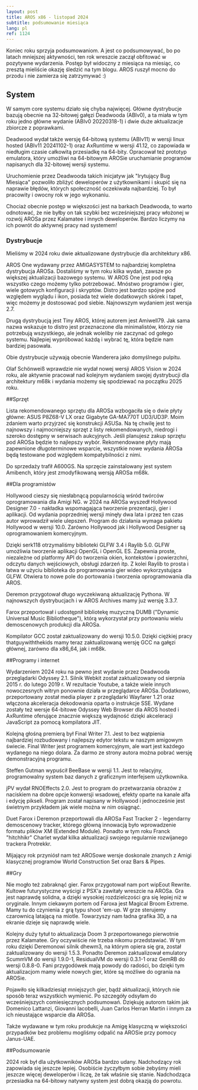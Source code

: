 ```yaml
---
layout: post
title: AROS x86 - listopad 2024
subtitle: podsumowanie miesiąca
lang: pl
ref: 1124
---
```


Koniec roku sprzyja podsumowaniom. A jest co podsumowywać, bo po latach mniejszej aktywności, ten rok wreszcie zaczął obfitować w pozytywne wydarzenia. Postęp był widoczny z miesiąca na miesiąc, co zresztą mieliście okazję śledzić na tym blogu. AROS ruszył mocno do przodu i nie zamierza się zatrzymywać :)


## System

W samym core systemu działo się chyba najwięcej. Główne dystrybucje bazują obecnie na 32-bitowej gałęzi Deadwooda (ABIv0), a ta miała w tym roku jedno główne wydanie (ABIv0 20220318-1) i dwie duże aktualizacje zbiorcze z poprawkami.

Deadwood wydał także wersję 64-bitową systemu (ABIv11) w wersji linux hosted (ABIv11 20241102-1) oraz AxRuntime w wersji 41.12, co zapowiada w niedługim czasie całkowitą przesiadkę na 64-bity. Opracował też prototyp emulatora, który umożliwi na 64-bitowym AROSie uruchamianie programów napisanych dla 32-bitowej wersji systemu. 

Uruchomienie przez Deadwooda takich inicjatyw jak "Irytujący Bug Miesiąca" pozwoliło zbliżyć deweloperów z użytkownikami i skupić się na naprawie błędów, których społeczność oczekiwała najbardziej. To był pracowity i owocny rok w jego wykonaniu.

Chociaż obecnie postęp w większości jest na barkach Deadwooda, to warto odnotować, że nie byłby on tak szybki bez wcześniejszej pracy włożonej w rozwój AROSa przez Kalamatee i innych deweloperów. Bardzo liczymy na ich powrót do aktywnej pracy nad systemem!


### Dystrybucje

Mieliśmy w 2024 roku dwie aktualizowane dystrybucje dla architektury x86.

AROS One wydawany przez AMIGASYSTEM to najbardziej kompletna dystrybucja AROSa. Dostaliśmy w tym roku kilka wydań, zawsze po większej aktualizacji bazowego systemu. W AROS One jest pod ręką wszystko czego możemy tylko potrzebować. Mnóstwo programów i gier, wiele gotowych konfiguracji i skryptów. Distro jest bardzo spójne pod względem wyglądu i ikon, posiada też wiele dodatkowych skórek i tapet, więc możemy je dostosować pod siebie. Najnowszym wydaniem jest wersja 2.7.

Drugą dystrybucją jest Tiny AROS, której autorem jest Amiwell79. Jak sama nazwa wskazuje to distro jest przeznaczone dla minimalistów, którzy nie potrzebują wszystkiego, ale jednak woleliby nie zaczynać od gołego systemu. Najlepiej wypróbować każdą i wybrać tę, która będzie nam bardziej pasowała.

Obie dystrybucje używają obecnie Wanderera jako domyślnego pulpitu.

Olaf Schönweiß wprawdzie nie wydał nowej wersji AROS Vision w 2024 roku, ale aktywnie pracował nad kolejnym wydaniem swojej dystrybucji dla architektury m68k i wydania możemy się spodziewać na początku 2025 roku.


##Sprzęt

Lista rekomendowanego sprzętu dla AROSa wzbogaciła się o dwie płyty główne: ASUS P8Z68-V LX oraz Gigabyte GA-MA770T UD3/UD3P. Moim zdaniem warto przyjrzeć się konstrukcji ASUSa. Na tę chwilę jest to najnowszy i najmocniejszy sprzęt z listy rekomendowanych, niedrogi i szeroko dostępny w serwisach aukcyjnych. Jeśli planujesz zakup sprzętu pod AROSa będzie to najlepszy wybór. Rekomendowane płyty mają zapewnione długoterminowe wsparcie, wszystkie nowe wydania AROSa będą testowane pod względem kompatybilności z nimi.

Do sprzedaży trafił A600GS. Na sprzęcie zainstalowany jest system Amibench, który jest zmodyfikowaną wersją AROSa m68k.

##Dla programistów

Hollywood cieszy się niesłabnącą popularnością wśród twórców oprogramowania dla Amigi NG. w 2024 na AROSa wyszedł Hollywood Designer 7.0 - nakładka wspomagająca tworzenie prezentacji, gier i aplikacji. Od wydania poprzedniej wersji minęły dwa lata i przez ten czas autor wprowadził wiele ulepszeń. Program do działania wymaga pakietu Hollywood w wersji 10.0. Zarówno Hollywood jak i Hollywood Designer są oprogramowaniem komercyjnym.

Dzięki serk118 otrzymaliśmy biblioteki GLFW 3.4 i Raylib 5.0. GLFW umożliwia tworzenie aplikacji OpenGL i OpenGL ES. Zapewnia proste, niezależne od platformy API do tworzenia okien, kontekstów i powierzchni, odczytu danych wejściowych, obsługi zdarzeń itp. Z kolei Raylib to prosta i łatwa w użyciu biblioteka do programowania gier wideo wykorzystująca GLFW. Otwiera to nowe pole do portowania i tworzenia oprogramowania dla AROS.

Deremon przygotował długo wyczekiwaną aktualizację Pythona. W najnowszych dystrybucjach i w AROS Archives mamy już wersję 3.3.7.

Farox przeportował i udostępnił bibliotekę muzyczną DUMB ("Dynamic Universal Music Bibliotheque"), którą wykorzystał przy portowaniu wielu demoscenowych produkcji dla AROSa.

Kompilator GCC został zaktualizowany do wersji 10.5.0. Dzięki ciężkiej pracy thatguywiththekids mamy teraz zaktualizowaną wersję GCC na gałęzi głównej, zarówno dla x86_64, jak i m68k.


##Programy i internet

Wydarzeniem 2024 roku na pewno jest wydanie przez Deadwooda przeglądarki Odyssey 2.1. Silnik Webkit został zaktualizowany od sierpnia 2015 r. do lutego 2019 r. W rezultacie Youtube, a także wiele innych nowoczesnych witryn ponownie działa w przeglądarce AROSa. Dodatkowo, przeportowany został media player z przeglądarki Wayfarer 1.21 oraz włączona akceleracja dekodowania oparta o instrukcje SSE. Wydane zostały też wersje 64-bitowe Odyssey Web Browser dla AROS hosted i AxRuntime oferujące znacznie większą wydajność dzięki akceleracji JavaScript za pomocą kompilatora JIT.

Kolejną głośną premierą był Final Writer 7.1. Jest to bez wątpienia najbardziej rozbudowany i najlepszy edytor tekstu w naszym amigowym świecie. Final Writer jest programem komercyjnym, ale wart jest każdego wydanego na niego dolara. Za darmo ze strony autora można pobrać wersję demonstracyjną programu.

Steffen Gutman wypuścił BeeBase w wersji 1.1. Jest to relacyjny, programowalny system baz danych z graficznym interfejsem użytkownika.

jPV wydał RNOEffects 2.0. Jest to program do przetwarzania obrazów z naciskiem na dobre opcje konwersji wsadowej, efekty oparte na kanale alfa i edycję pikseli. Program został napisany w Hollywood i jednocześnie jest świetnym przykładem jak wiele można w nim osiągnąć.

Duet Farox i Deremon przeportowali dla AROSa Fast Tracker 2 - legendarny demoscenowy tracker, którego główną innowacją było wprowadzenie formatu plików XM (Extended Module). Ponadto w tym roku Franck "hitchhikr" Charlet wydał kilka aktualizacji swojego regularnie rozwijanego trackera Protrekkr.

Mijający rok przyniósł nam też AROSowe wersje doskonale znanych z Amigi klasycznej programów World Construction Set oraz Bars & Pipes.


##Gry

Nie mogło też zabraknąć gier. Farox przygotował nam port wipEout Rewrite. Kultowe futurystyczne wyścigi z PSX'a zawitały wreszcie na AROSa. Gra jest naprawdę solidna, a dzięki wysokiej rozdzielczości gra się lepiej niż w oryginale. Innym ciekawym portem od Faroxa jest Magical Broom Extreme. Mamy tu do czynienia z grą typu shoot 'em-up. W grze sterujemy czarownicą latającą na miotle. Towarzyszy nam ładna grafika 3D, a na ekranie dzieje się naprawdę wiele.

Kolejny duży tytuł to aktualizacja Doom 3 przeportowanego pierwotnie przez Kalamatee. Gry oczywiście nie trzeba nikomu przedstawiać. W tym roku dzięki Deremonowi silnik dhewm3, na którym opiera się gra, został zaktualizowany do wersji 1.5.3. Ponadto Deremon zaktualizował emulatory ScummVM do wersji 1.9.0-1, ResidualVM do wersji 0.3.1-1 oraz GemRB do wersji 0.8.8-0. Fani przygodówek mają powody do radości, bo dzięki tym aktualizacjom mamy wiele nowych gier, które są możliwe do ogrania na AROSie.

Pojawiło się kilkadziesiąt mniejszych gier, bądź aktualizacji, których nie sposób teraz wszystkich wymienić. Po szczegóły odsyłam do wcześniejszych comiesięcznych podsumowań. Dziękuję autorom takim jak Domenico Lattanzi, Giovanni Iacobelli, Juan Carlos Herran Martin i innym za ich nieustające wsparcie dla AROSa.

Także wydawane w tym roku produkcje na Amigę klasyczną w większości przypadków bez problemu mogliśmy odpalić na AROSie przy pomocy Janus-UAE.

##Podsumowanie

2024 rok był dla użytkowników AROSa bardzo udany. Nadchodzący rok zapowiada się jeszcze lepiej. Osobiście życzyłbym sobie żebyśmy mieli jeszcze więcej deweloperów i liczę, że tak właśnie się stanie. Nadchodząca przesiadka na 64-bitowy natywny system jest dobrą okazją do powrotu.
